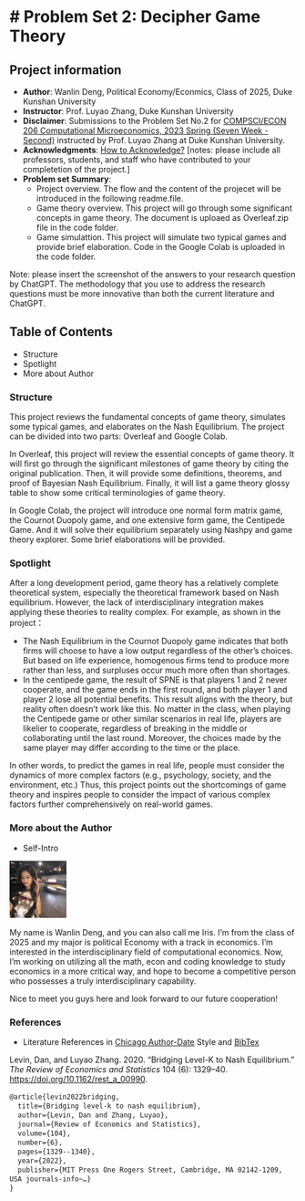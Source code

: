 # # Problem Set 2: Decipher Game Theory 
## Project information
- **Author**: Wanlin Deng, Political Economy/Econmics, Class of 2025, Duke Kunshan University
- **Instructor**: Prof. Luyao Zhang, Duke Kunshan University
- **Disclaimer**: Submissions to the Problem Set No.2 for [COMPSCI/ECON 206 Computational Microeconomics, 2023 Spring (Seven Week - Second)](https://ce.pubpub.org/) instructed by Prof. Luyao Zhang at Duke Kunshan University.
- **Acknowledgments**: [How to Acknowledge?](https://www.scribbr.co.uk/thesis-dissertation/acknowledgements/)
[notes: please include all professors, students, and staff who have contributed to your completetion of the project.]
- **Problem set Summary**: 
  - Project overview. The flow and the content of the projecet will be introduced in the following readme.file.
  - Game theory overview. This project will go through some significant concepts in game theory. The document is uploaed as Overleaf.zip file in the code folder.
  - Game simulattion. This project will simulate two typical games and provide brief elaboration. Code in the Google Colab is uploaded in the code folder.

  
   
Note: please insert the screenshot of the answers to your research question by ChatGPT. The methodology that you use to address the research questions must be more innovative than both the current literature and ChatGPT. 

## Table of Contents

- Structure
- Spotlight
- More about Author


### Structure

This project reviews the fundamental concepts of game theory, simulates some typical games, and elaborates on the Nash Equilibrium. The project can be divided into two parts: Overleaf and Google Colab.

In Overleaf, this project will review the essential concepts of game theory. It will first go through the significant milestones of game theory by citing the original publication. Then, it will provide some definitions, theorems, and proof of Bayesian Nash Equilibrium. Finally, it will list a game theory glossy table to show some critical terminologies of game theory. 

In Google Colab, the project will introduce one normal form matrix game, the Cournot Duopoly game, and one extensive form game, the Centipede Game. And it will solve their equilibrium separately using Nashpy and game theory explorer. Some brief elaborations will be provided.

### Spotlight

After a long development period, game theory has a relatively complete theoretical system, especially the theoretical framework based on Nash equilibrium. However, the lack of interdisciplinary integration makes applying these theories to reality complex. For example, as shown in the project：

* The Nash Equilibrium in the Cournot Duopoly game indicates that both firms will choose to have a low output regardless of the other’s choices. But based on life experience, homogenous firms tend to produce more rather than less, and surpluses occur much more often than shortages. 
* In the centipede game, the result of SPNE is that players 1 and 2 never cooperate, and the game ends in the first round, and both player 1 and player 2 lose all potential benefits. This result aligns with the theory, but reality often doesn’t work like this. No matter in the class, when playing the Centipede game or other similar scenarios in real life, players are likelier to cooperate, regardless of breaking in the middle or collaborating until the last round. Moreover, the choices made by the same player may differ according to the time or the place. 

In other words, to predict the games in real life, people must consider the dynamics of more complex factors (e.g., psychology, society, and the environment, etc.) Thus, this project points out the shortcomings of game theory and inspires people to consider the impact of various complex factors further comprehensively on real-world games.



### More about the Author
* Self-Intro 

<img src="生活照.png" width="100px">

My name is Wanlin Deng, and you can also call me Iris. I’m from the class of 2025 and my major is political Economy with a track in economics. I’m interested in the interdisciplinary field of computational economics. Now, I’m working on utilizing all the math, econ and coding knowledge to study economics in a more critical way, and hope to become a competitive person who possesses a truly interdisciplinary capability. <br>

Nice to meet you guys here and look forward to our future cooperation!


### References

- Literature References in [Chicago Author-Date](https://www.chicagomanualofstyle.org/tools_citationguide/citation-guide-2.html) Style and [BibTex](https://scholar.google.com/) 

Levin, Dan, and Luyao Zhang. 2020. “Bridging Level-K to Nash Equilibrium.” *The Review of Economics and Statistics* 104 (6): 1329–40. https://doi.org/10.1162/rest_a_00990.

```
@article{levin2022bridging,
  title={Bridging level-k to nash equilibrium},
  author={Levin, Dan and Zhang, Luyao},
  journal={Review of Economics and Statistics},
  volume={104},
  number={6},
  pages={1329--1340},
  year={2022},
  publisher={MIT Press One Rogers Street, Cambridge, MA 02142-1209, USA journals-info~…}
}
```

